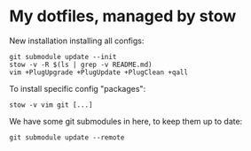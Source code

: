 # My dotfiles, managed by stow

New installation installing all configs:

    git submodule update --init
    stow -v -R $(ls | grep -v README.md)
    vim +PlugUpgrade +PlugUpdate +PlugClean +qall

To install specific config "packages":

    stow -v vim git [...]

We have some git submodules in here, to keep them up to date:

    git submodule update --remote
